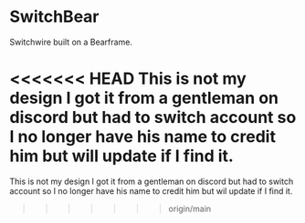 # SwitchBear
Switchwire built on a Bearframe.

<<<<<<< HEAD
This is not my design I got it from a gentleman on discord but had to switch account so I no longer have his name to credit him but will update if I find it.
=======
This is not my design I got it from a gentleman on discord but had to switch account so I no longer have his name to credit him but wil update if I find it.
>>>>>>> origin/main
